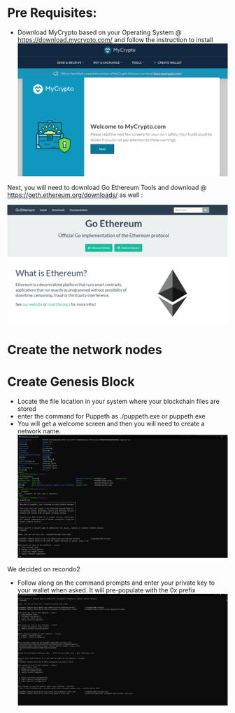 # Pre Requisites:

- Download MyCrypto based on your Operating System @  https://download.mycrypto.com/ and follow the instruction to install
![](Images/my_crypto.png)


Next, you will need to download Go Ethereum Tools and download @ https://geth.ethereum.org/downloads/ as well :

![](Images/geth.png)

# Create the network nodes
# Create Genesis Block 
 -  Locate the file location in your system where your blockchain files are stored 
 -  enter the command for Puppeth as ./puppeth.exe or puppeth.exe
 -  You will get a welcome screen and then you will need to create a network name.  
 ![](Images/instructions_start_puppeth.jpg)
 
  We decided on recondo2

 - Follow along on the command prompts and enter your private key to your wallet when asked. It will pre-populate with the 0x prefix
 ![](Images/instructions_configure_new_genesis.jpg)
 
